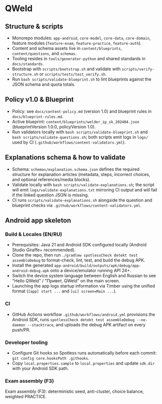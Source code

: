 # QWeld

## Structure & scripts

- Monorepo modules: `app-android`, `core-model`, `core-data`, `core-domain`, feature modules (`feature-exam`, `feature-practice`, `feature-auth`).
- Content and schema assets live in `content/blueprints`, `content/questions`, and `schemas`.
- Tooling resides in `tools/generator-python` and shared standards in `docs/standards`.
- Bootstrap with `scripts/bootstrap.sh` and validate with `scripts/verify-structure.sh` or `scripts/tests/test_verify.sh`.
- Run `bash scripts/validate-blueprint.sh` to lint blueprints against the JSON schema and quota totals.

## Policy v1.0 & Blueprint
- Policy: see `docs/content-policy.md` (version 1.0) and blueprint rules in `docs/blueprint-rules.md`.
- Active blueprint: `content/blueprints/welder_ip_sk_202404.json` (blueprintVersion 1.0.0, policyVersion 1.0).
- Run validators locally with `bash scripts/validate-blueprint.sh` and `bash scripts/validate-questions.sh`; both scripts emit logs in `logs/` used by CI (`.github/workflows/content-validators.yml`).

## Explanations schema & how to validate
- Schema: `schemas/explanation.schema.json` defines the required structure for explanation articles (metadata, steps, incorrect choices, and optional references/media blocks).
- Validate locally with `bash scripts/validate-explanations.sh`; the script will emit `logs/validate-explanations.txt` mirroring CI output and will fail if the linked question JSON is missing.
- CI runs `scripts/validate-explanations.sh` alongside the question and blueprint checks via `.github/workflows/content-validators.yml`.

## Android app skeleton

### Build & Locales (EN/RU)
- Prerequisites: Java 21 and Android SDK configured locally (Android Studio Giraffe+ recommended).
- Clone the repo, then run `./gradlew spotlessCheck detekt test assembleDebug` to format-check, lint, test, and build the debug APK.
- Install the generated `app-android/build/outputs/apk/debug/app-android-debug.apk` onto a device/emulator running API 24+.
- Switch the device system language between English and Russian to see "Hello QWeld" / "Привет, QWeld" on the main screen.
- Launching the app logs startup information via Timber using the unified format (`[app] start ...` and `[ui] screen=Main ...`).

### CI
- GitHub Actions workflow `.github/workflows/android.yml` provisions the Android SDK, runs `spotlessCheck detekt test assembleDebug --no-daemon --stacktrace`, and uploads the debug APK artifact on every push/PR.

### Developer tooling
- Configure Git hooks so Spotless runs automatically before each commit: `git config core.hooksPath .githooks`.
- Copy `local.properties.sample` to `local.properties` and update `sdk.dir` with your Android SDK path.

### Exam assembly (F3)
Exam assembly (F3): deterministic seed, anti-cluster, choice balance, weighted PRACTICE.

